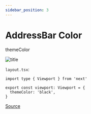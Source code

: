 ```yaml
---
sidebar_position: 3
---
```


# AddressBar Color

themeColor


![title](https://s30.picofile.com/file/8474617768/address.jpg)

 `layout.tsx`:

```tsx
import type { Viewport } from 'next'
 
export const viewport: Viewport = {
  themeColor: 'black',
}

```


[Source](https://nextjs.org/docs/app/api-reference/functions/generate-viewport#themecolor)

